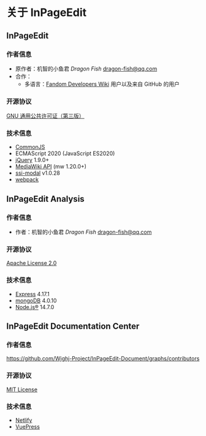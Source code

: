# 关于 InPageEdit

## InPageEdit

### 作者信息

- 原作者：机智的小鱼君 _Dragon Fish_ [dragon-fish@qq.com](mailto:dragon-fish@qq.com)
- 合作：
  - 多语言：[Fandom Developers Wiki](https://dev.fandom.com/) 用户以及来自 GitHub 的用户

### 开源协议

[GNU 通用公共许可证（第三版）](http://www.gnu.org/licenses/gpl-3.0.html)

### 技术信息

- [CommonJS](http://www.commonjs.org/)
- ECMAScript 2020 (JavaScript ES2020)
- [jQuery](https://jquery.com/) 1.9.0+
- [MediaWiki API](https://mediawiki.org/w/api.php) (mw 1.20.0+)
- [ssi-modal](http://ssbeefeater.github.io/) v1.0.28
- [webpack](https://webpack.js.org/)

## InPageEdit Analysis

### 作者信息

- 作者：机智的小鱼君 _Dragon Fish_ [dragon-fish@qq.com](mailto:dragon-fish@qq.com)

### 开源协议

[Apache License 2.0](http://www.apache.org/licenses/LICENSE-2.0)

### 技术信息

- [Express](http://expressjs.com/) 4.17.1
- [mongoDB](https://www.mongodb.com/) 4.0.10
- [Node.js®](https://nodejs.org/) 14.7.0

## InPageEdit Documentation Center

### 作者信息

<https://github.com/Wjghj-Project/InPageEdit-Document/graphs/contributors>

### 开源协议

[MIT License](https://opensource.org/licenses/MIT)

### 技术信息

- [Netlify](https://www.netlify.com/)
- [VuePress](https://www.vuepress.cn/)
